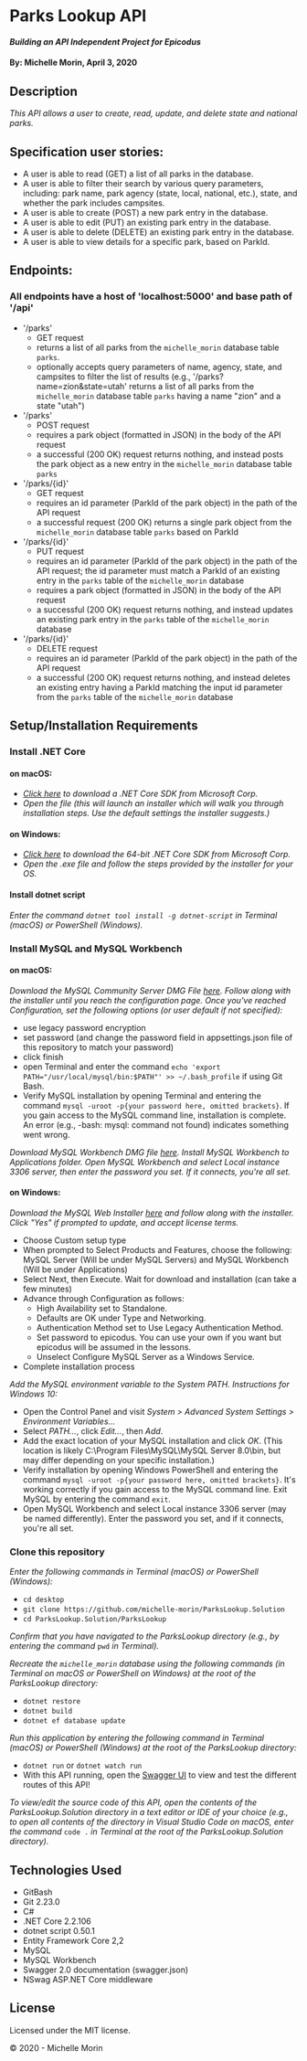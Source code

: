 # Parks Lookup API

#### _Building an API Independent Project for Epicodus_

#### By: **Michelle Morin**, April 3, 2020

## Description

_This API allows a user to create, read, update, and delete state and national parks._

## Specification user stories:
* A user is able to read (GET) a list of all parks in the database.
* A user is able to filter their search by various query parameters, including: park name, park agency (state, local, national, etc.), state, and whether the park includes campsites.
* A user is able to create (POST) a new park entry in the database.
* A user is able to edit (PUT) an existing park entry in the database. 
* A user is able to delete (DELETE) an existing park entry in the database.
* A user is able to view details for a specific park, based on ParkId.

## Endpoints:
### All endpoints have a host of 'localhost:5000' and base path of '/api'
* '/parks'
  - GET request
  - returns a list of all parks from the ``michelle_morin`` database table ``parks``.
  - optionally accepts query parameters of name, agency, state, and campsites to filter the list of results (e.g., '/parks?name=zion&state=utah' returns a list of all parks from the ``michelle_morin`` database table ``parks`` having a name "zion" and a state "utah")
* '/parks'
  - POST request
  - requires a park object (formatted in JSON) in the body of the API request
  - a successful (200 OK) request returns nothing, and instead posts the park object as a new entry in the ``michelle_morin`` database table ``parks``
* '/parks/{id}'
  - GET request
  - requires an id parameter (ParkId of the park object) in the path of the API request
  - a successful request (200 OK) returns a single park object from the ``michelle_morin`` database table ``parks`` based on ParkId
* '/parks/{id}'
  - PUT request
  - requires an id parameter (ParkId of the park object) in the path of the API request; the id parameter must match a ParkId of an existing entry in the ``parks`` table of the ``michelle_morin`` database
  - requires a park object (formatted in JSON) in the body of the API request
  - a successful (200 OK) request returns nothing, and instead updates an existing park entry in the ``parks`` table of the ``michelle_morin`` database
* '/parks/{id}'
  - DELETE request
  - requires an id parameter (ParkId of the park object) in the path of the API request
  - a successful (200 OK) request returns nothing, and instead deletes an existing entry having a ParkId matching the input id parameter from the ``parks`` table of the ``michelle_morin`` database

## Setup/Installation Requirements

### Install .NET Core

#### on macOS:
* _[Click here](https://dotnet.microsoft.com/download/thank-you/dotnet-sdk-2.2.106-macos-x64-installer) to download a .NET Core SDK from Microsoft Corp._
* _Open the file (this will launch an installer which will walk you through installation steps. Use the default settings the installer suggests.)_

#### on Windows:
* _[Click here](https://dotnet.microsoft.com/download/thank-you/dotnet-sdk-2.2.203-windows-x64-installer) to download the 64-bit .NET Core SDK from Microsoft Corp._
* _Open the .exe file and follow the steps provided by the installer for your OS._

#### Install dotnet script
_Enter the command ``dotnet tool install -g dotnet-script`` in Terminal (macOS) or PowerShell (Windows)._

### Install MySQL and MySQL Workbench

#### on macOS:
_Download the MySQL Community Server DMG File [here](https://dev.mysql.com/downloads/file/?id=484914). Follow along with the installer until you reach the configuration page. Once you've reached Configuration, set the following options (or user default if not specified):_
* use legacy password encryption
* set password (and change the password field in appsettings.json file of this repository to match your password)
* click finish
* open Terminal and enter the command ``echo 'export PATH="/usr/local/mysql/bin:$PATH"' >> ~/.bash_profile`` if using Git Bash.
* Verify MySQL installation by opening Terminal and entering the command ``mysql -uroot -p{your password here, omitted brackets}``. If you gain access to the MySQL command line, installation is complete. An error (e.g., -bash: mysql: command not found) indicates something went wrong.

_Download MySQL Workbench DMG file [here](https://dev.mysql.com/downloads/file/?id=484391). Install MySQL Workbench to Applications folder. Open MySQL Workbench and select Local instance 3306 server, then enter the password you set. If it connects, you're all set._

#### on Windows:
_Download the MySQL Web Installer [here](https://dev.mysql.com/downloads/file/?id=484919) and follow along with the installer. Click "Yes" if prompted to update, and accept license terms._
* Choose Custom setup type
* When prompted to Select Products and Features, choose the following: MySQL Server (Will be under MySQL Servers) and MySQL Workbench (Will be under Applications)
* Select Next, then Execute. Wait for download and installation (can take a few minutes)
* Advance through Configuration as follows:
  - High Availability set to Standalone.
  - Defaults are OK under Type and Networking.
  - Authentication Method set to Use Legacy Authentication Method.
  - Set password to epicodus. You can use your own if you want but epicodus will be assumed in the lessons.
  - Unselect Configure MySQL Server as a Windows Service.
* Complete installation process

_Add the MySQL environment variable to the System PATH. Instructions for Windows 10:_
* Open the Control Panel and visit _System > Advanced System Settings > Environment Variables..._
* Select _PATH..._, click _Edit..._, then _Add_.
* Add the exact location of your MySQL installation and click _OK_. (This location is likely C:\Program Files\MySQL\MySQL Server 8.0\bin, but may differ depending on your specific installation.)
* Verify installation by opening Windows PowerShell and entering the command ``mysql -uroot -p{your password here, omitted brackets}``. It's working correctly if you gain access to the MySQL command line. Exit MySQL by entering the command ``exit``.
* Open MySQL Workbench and select Local instance 3306 server (may be named differently). Enter the password you set, and if it connects, you're all set.

### Clone this repository

_Enter the following commands in Terminal (macOS) or PowerShell (Windows):_
* ``cd desktop``
* ``git clone https://github.com/michelle-morin/ParksLookup.Solution``
* ``cd ParksLookup.Solution/ParksLookup``

_Confirm that you have navigated to the ParksLookup directory (e.g., by entering the command_ ``pwd`` _in Terminal)._

_Recreate the ``michelle_morin`` database using the following commands (in Terminal on macOS or PowerShell on Windows) at the root of the ParksLookup directory:_
* ``dotnet restore``
* ``dotnet build``
* ``dotnet ef database update``

_Run this application by entering the following command in Terminal (macOS) or PowerShell (Windows) at the root of the ParksLookup directory:_
* ``dotnet run`` or ``dotnet watch run``
* With this API running, open the [Swagger UI](http://localhost:5000/swagger/index.html#/) to view and test the different routes of this API!

_To view/edit the source code of this API, open the contents of the ParksLookup.Solution directory in a text editor or IDE of your choice (e.g., to open all contents of the directory in Visual Studio Code on macOS, enter the command_ ``code .`` _in Terminal at the root of the ParksLookup.Solution directory)._

## Technologies Used

* GitBash
* Git 2.23.0
* C#
* .NET Core 2.2.106
* dotnet script 0.50.1
* Entity Framework Core 2,2
* MySQL
* MySQL Workbench
* Swagger 2.0 documentation (swagger.json)
* NSwag ASP.NET Core middleware

## License

Licensed under the MIT license.

&copy; 2020 - Michelle Morin
